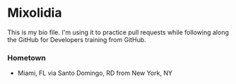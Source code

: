 # Mixolidia
This is my bio file.
I'm using it to practice pull requests while following along the GitHub for Developers training from GitHub.

### Hometown
- Miami, FL via Santo Domingo, RD from New York, NY
